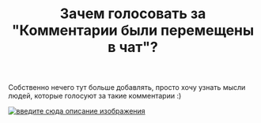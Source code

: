 ﻿---
title: "Зачем голосовать за &quot;Комментарии были перемещены в чат&quot;?"
se.owner.user_id: 385375
se.owner.display_name: "EzioMercer"
se.owner.link: "https://ru.meta.stackoverflow.com/users/385375/eziomercer"
se.link: "https://ru.meta.stackoverflow.com/questions/13199/%d0%97%d0%b0%d1%87%d0%b5%d0%bc-%d0%b3%d0%be%d0%bb%d0%be%d1%81%d0%be%d0%b2%d0%b0%d1%82%d1%8c-%d0%b7%d0%b0-%d0%9a%d0%be%d0%bc%d0%bc%d0%b5%d0%bd%d1%82%d0%b0%d1%80%d0%b8%d0%b8-%d0%b1%d1%8b%d0%bb%d0%b8-%d0%bf%d0%b5%d1%80%d0%b5%d0%bc%d0%b5%d1%89%d0%b5%d0%bd%d1%8b-%d0%b2-%d1%87%d0%b0%d1%82"
se.question_id: 13199
se.post_type: question
---
<p>Собственно нечего тут больше добавлять, просто хочу узнать мысли людей, которые голосуют за такие комментарии :)</p>
<p><a href="https://i.stack.imgur.com/glhww.png" rel="nofollow noreferrer"><img src="https://i.stack.imgur.com/glhww.png" alt="введите сюда описание изображения" /></a></p>
